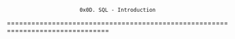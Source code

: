                            0x0D. SQL - Introduction
===============================================================================
